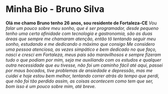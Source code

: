 # Minha Bio - Bruno Silva 
**Olá me chamo Bruno tenho 26 anos, sou residente de Fortaleza-CE** 
_Vou falar um pouco sobre meu sonho, que é ser programador, desde pequeno tenho uma certa afinidade com tecnologia e gastronomia, são as duas áreas que sempre me chamaram atenção, então tô tentando seguir meu sonho, estudando e me dedicando o máximo que consigo_
_Me considero uma pessoa atenciosa, as vezes simpático e bem dedicado no que faço, nasci e cresci em Fortaleza, meus pais são maravilhosos e sempre fizeram tudo o que podiam por mim, seja me auxiliando com os estudos e qualquer outra necessidade que eu tivesse, não foi um caminho fácil até aqui, passei por maus bocados, tive problemas de ansiedade e depressão, mas me cuidei e hoje estou bem melhor, tentando correr atrás do tempo que perdi, que não foi tão perdido assim, as coisas acontecem como tem que ser, bom isso é um pouco sobre mim, até breve._
